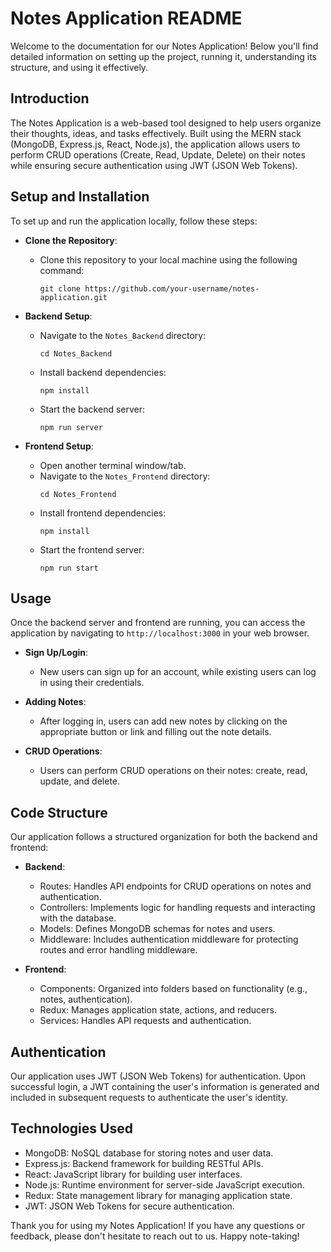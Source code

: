 # Notes Application README

Welcome to the documentation for our Notes Application! Below you'll find detailed information on setting up the project, running it, understanding its structure, and using it effectively.

## Introduction

The Notes Application is a web-based tool designed to help users organize their thoughts, ideas, and tasks effectively. Built using the MERN stack (MongoDB, Express.js, React, Node.js), the application allows users to perform CRUD operations (Create, Read, Update, Delete) on their notes while ensuring secure authentication using JWT (JSON Web Tokens).

## Setup and Installation

To set up and run the application locally, follow these steps:

- **Clone the Repository**: 
  - Clone this repository to your local machine using the following command:
    ```
    git clone https://github.com/your-username/notes-application.git
    ```

- **Backend Setup**:
  - Navigate to the `Notes_Backend` directory:
    ```
    cd Notes_Backend
    ```
  - Install backend dependencies:
    ```
    npm install
    ```
  - Start the backend server:
    ```
    npm run server
    ```

- **Frontend Setup**:
  - Open another terminal window/tab.
  - Navigate to the `Notes_Frontend` directory:
    ```
    cd Notes_Frontend
    ```
  - Install frontend dependencies:
    ```
    npm install
    ```
  - Start the frontend server:
    ```
    npm run start
    ```

## Usage

Once the backend server and frontend are running, you can access the application by navigating to `http://localhost:3000` in your web browser. 

- **Sign Up/Login**:
  - New users can sign up for an account, while existing users can log in using their credentials.

- **Adding Notes**:
  - After logging in, users can add new notes by clicking on the appropriate button or link and filling out the note details.

- **CRUD Operations**:
  - Users can perform CRUD operations on their notes: create, read, update, and delete.

## Code Structure

Our application follows a structured organization for both the backend and frontend:

- **Backend**:
  - Routes: Handles API endpoints for CRUD operations on notes and authentication.
  - Controllers: Implements logic for handling requests and interacting with the database.
  - Models: Defines MongoDB schemas for notes and users.
  - Middleware: Includes authentication middleware for protecting routes and error handling middleware.

- **Frontend**:
  - Components: Organized into folders based on functionality (e.g., notes, authentication).
  - Redux: Manages application state, actions, and reducers.
  - Services: Handles API requests and authentication.

## Authentication

Our application uses JWT (JSON Web Tokens) for authentication. Upon successful login, a JWT containing the user's information is generated and included in subsequent requests to authenticate the user's identity.

## Technologies Used

- MongoDB: NoSQL database for storing notes and user data.
- Express.js: Backend framework for building RESTful APIs.
- React: JavaScript library for building user interfaces.
- Node.js: Runtime environment for server-side JavaScript execution.
- Redux: State management library for managing application state.
- JWT: JSON Web Tokens for secure authentication.


Thank you for using my Notes Application! If you have any questions or feedback, please don't hesitate to reach out to us. Happy note-taking!
